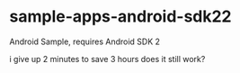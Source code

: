 # sample-apps-android-sdk22
Android Sample, requires Android SDK 2

i give up
2 minutes to save 3 hours
does it still work?
